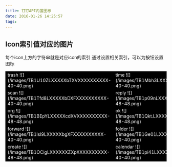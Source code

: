 ```yaml
---
title: 钉钉API内置图标
date: 2016-01-26 14:25:57
tags:
---
```

## Icon索引值对应的图片
每个icon上方的字符串就是对应icon的索引
通过设置相关索引，可以为按钮设置图标
<table style="background:black;color:white;">
<tr>
    <td> trash ![](/images/TB1U10ZLXXXXXbTXVXXXXXXXXXX-40-40.png)</td>
    <td> time ![](/images/TB1Mbh3LXXXXXXAXVXXXXXXXXXX-40-40.png)</td>
    <td> setting ![](/images/TB1Cz4YLXXXXXcKXVXXXXXXXXXX-40-40.png)</td>
    <td> send ![](/images/TB1e9d0LXXXXXbkXVXXXXXXXXXX-48-48.png)</td>
</tr>
<tr>
    <td> scan ![](/images/TB1Tfd8LXXXXXbDXFXXXXXXXXXX-40-40.png)</td>
    <td> reply ![](/images/TB1p09nLXXXXXXAXXXXXXXXXXXX-48-48.png)</td>
    <td> photo ![](/images/TB1KdqaLXXXXXXgXFXXXXXXXXXX-40-40.png)</td>
    <td> personal ![](/images/TB1w81gLXXXXXXDXpXXXXXXXXXX-40-40.png)</td>
</tr>
<tr>
    <td> org ![](/images/TB1BEpYLXXXXXcdXVXXXXXXXXXX-48-48.png)</td>
    <td> ok  ![](/images/TB1Qkt.LXXXXXakXFXXXXXXXXXX-48-48.png)</td>
    <td> more ![](/images/TB17xanLXXXXXapXXXXXXXXXXXX-40-40.png)</td>
    <td> group ![](/images/TB1H142LXXXXXaiXVXXXXXXXXXX-40-40.png)</td>
</tr>
<tr>
    <td> forward ![](/images/TB1lsl9LXXXXXbgXFXXXXXXXXXX-40-40.png)</td>
    <td> folder ![](/images/TB1Ge01LXXXXXa1XVXXXXXXXXXX-40-40.png)</td>
    <td> file ![](/images/TB1wQOfLXXXXXaoXpXXXXXXXXXX-40-40.png)</td>
    <td> edit ![](/images/TB14HSnLXXXXXanXXXXXXXXXXXX-40-40.png)</td>
</tr>
<tr>
    <td> create ![](/images/TB1OCigLXXXXXXZXpXXXXXXXXXX-48-48.png)</td>
    <td> calendar  ![](/images/TB1pi41LXXXXXaRXVXXXXXXXXXX-40-40.png)</td>
    <td> addfriend ![](/images/TB1cut5LXXXXXc2XFXXXXXXXXXX-40-40.png)</td>
    <td> add ![](/images/TB1GN0VLXXXXXXVaXXXXXXXXXXX-40-40.png)</td>
</tr>
</table>
